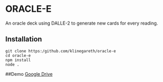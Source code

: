 # ORACLE-E

An oracle deck using DALLE-2 to generate new cards for every reading.

## Installation
```shell
git clone https:/github.com/klinegareth/oracle-e
cd oracle-e
npm install
node .
```

##Demo
[Google Drive](https://drive.google.com/file/d/1xOpasXLHQZGcdD9q7x3ywMKi1RHvtG2V/view?usp=sharing)
